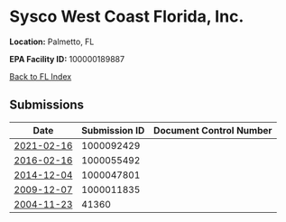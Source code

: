 # Sysco West Coast Florida, Inc.

**Location:** Palmetto, FL

**EPA Facility ID:** 100000189887

[Back to FL Index](../../index.md)

## Submissions

| Date | Submission ID | Document Control Number |
|------|--------------|-------------------------|
| [2021-02-16](submissions/1000092429.md) | 1000092429 |  |
| [2016-02-16](submissions/1000055492.md) | 1000055492 |  |
| [2014-12-04](submissions/1000047801.md) | 1000047801 |  |
| [2009-12-07](submissions/1000011835.md) | 1000011835 |  |
| [2004-11-23](submissions/41360.md) | 41360 |  |
